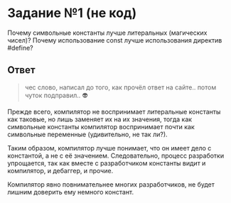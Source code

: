 # Задание №1 (не код)

Почему символьные константы лучше литеральных (магических чисел)? Почему использование const лучше использования директив #define?

## Ответ

> чес слово, написал до того, как прочёл ответ на сайте.. потом чуток подправил.. 👽

Прежде всего, компилятор не воспринимает литеральные константы как таковые,
но лишь заменяет их на их значения, тогда как символьные константы компилятор
воспринимает почти как символьные переменные (удивительно, не так ли?).

Таким образом, компилятор лучше понимает, что он имеет дело с константой, а не
с её значением. Следовательно, процесс разработки упрощается, так как вместе
с разработчиком константы видит и компилятор, и дебаггер, и прочие.

Компилятор явно повнимательнее многих разработчиков, не будет лишним доверить
ему немного констант.

